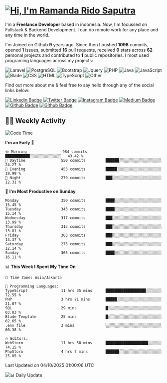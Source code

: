 # [![Hi, I'm Ramanda Rido Saputra](https://readme-typing-svg.herokuapp.com?size=24&vCenter=true&lines=%F0%9F%91%8B+Hi%2C+I'm+Ramanda+Rido+Saputra+;%F0%9F%92%BB+Fullstack+Web+Developer+)](https://git.io/typing-svg)

I'm a **Freelance Developer** based in indonesia. Now, I'm focussed on Fullstack & Backend Development. I can do remote work for any place and any time in the world.

I'm Joined on Github **9** years ago. Since then I pushed **1098** commits, opened **1** issues, submitted **16** pull requests, received **0** stars across **62** personal projects and contributed to **1** public repositories.
I most used programing languages across my projects:

![Laravel](https://img.shields.io/badge/Laravel-FF2D20?flat&logo=laravel&logoColor=white)
![PostgreSQL](https://img.shields.io/badge/PostgreSQL-316192?flat&logo=postgresql&logoColor=white)
![Bootstrap](https://img.shields.io/badge/Bootstrap-563D7C?flat&logo=bootstrap&logoColor=white)
![Jquery](https://img.shields.io/badge/jQuery-0769AD?flat&logo=jquery&logoColor=white)
![PHP](https://img.shields.io/badge/-PHP-%234F5D95?style=flat&logo=PHP&logoColor=white)
![Java](https://img.shields.io/badge/-Java-%23b07219?style=flat&logo=Java&logoColor=white)
![JavaScript](https://img.shields.io/badge/-JavaScript-%23f1e05a?style=flat&logo=JavaScript&logoColor=white)
![Blade](https://img.shields.io/badge/-Blade-%23f7523f?style=flat&logo=Blade&logoColor=white)
![CSS](https://img.shields.io/badge/-CSS-%23663399?style=flat&logo=CSS&logoColor=white)
![HTML](https://img.shields.io/badge/-HTML-%23e34c26?style=flat&logo=HTML&logoColor=white)
![TypeScript](https://img.shields.io/badge/-TypeScript-%233178c6?style=flat&logo=TypeScript&logoColor=white)
![Other](https://img.shields.io/badge/-Other-%23ededed?style=flat&logo=Other&logoColor=white)

Find out more about me & feel free to say hello through any of the social links below:

[![Linkedin Badge](https://img.shields.io/badge/-ramandaaridogh-blue?style=flat&logo=Linkedin&logoColor=white&link=https://www.linkedin.com/in/ramanda-rido-saputra/)](https://www.linkedin.com/in/ramanda-rido-saputra/)
[![Twitter Badge](https://img.shields.io/badge/-ramandaaridogh-%231DA1F2.svg?style=flat&logo=twitter&logoColor=white&link=https://www.twitter.com/ramandaaridogh)](https://www.twitter.com/ramandaaridogh/)
[![Instagram Badge](https://img.shields.io/badge/-ramandaaridogh-purple?style=flat&logo=instagram&logoColor=white&link=https://instagram.com/ramandaaridogh_/)](https://instagram.com/ramandaaridogh_)
[![Medium Badge](https://img.shields.io/badge/-@ramandaaridogh-%2312100E.svg?style=flat&logo=Medium&logoColor=white&link=https://medium.com/@ramandaaridogh/)](https://medium.com/@ramandaaridogh)
[![Github Badge](https://img.shields.io/badge/-@ramandaaridogh-100000.svg?style=flat&logo=github&logoColor=white&link=https://github.com/ramandaaridogh)](https://github.com/ramandaaridogh)
[![Github Badge](https://img.shields.io/badge/-@mxcode-100000.svg?style=flat&logo=github&logoColor=white&link=https://github.com/ramanda-mxcode)](https://github.com/ramanda-mxcode)

## 👨‍💻 Weekly Activity
<!--START_SECTION:waka-->
![Code Time](http://img.shields.io/badge/Code%20Time-1%2C616%20hrs%2040%20mins-blue)

**I'm an Early 🐤** 

```text
🌞 Morning                984 commits         ███████████░░░░░░░░░░░░░░   43.42 % 
🌆 Daytime                550 commits         ██████░░░░░░░░░░░░░░░░░░░   24.27 % 
🌃 Evening                453 commits         █████░░░░░░░░░░░░░░░░░░░░   19.99 % 
🌙 Night                  279 commits         ███░░░░░░░░░░░░░░░░░░░░░░   12.31 % 
```
📅 **I'm Most Productive on Sunday** 

```text
Monday                   350 commits         ████░░░░░░░░░░░░░░░░░░░░░   15.45 % 
Tuesday                  343 commits         ████░░░░░░░░░░░░░░░░░░░░░   15.14 % 
Wednesday                317 commits         ███░░░░░░░░░░░░░░░░░░░░░░   13.99 % 
Thursday                 313 commits         ███░░░░░░░░░░░░░░░░░░░░░░   13.81 % 
Friday                   303 commits         ███░░░░░░░░░░░░░░░░░░░░░░   13.37 % 
Saturday                 275 commits         ███░░░░░░░░░░░░░░░░░░░░░░   12.14 % 
Sunday                   365 commits         ████░░░░░░░░░░░░░░░░░░░░░   16.11 % 
```


📊 **This Week I Spent My Time On** 

```text
🕑︎ Time Zone: Asia/Jakarta

💬 Programming Languages: 
TypeScript               11 hrs 35 mins      ██████████████████░░░░░░░   72.55 % 
PHP                      3 hrs 21 mins       █████░░░░░░░░░░░░░░░░░░░░   21.07 % 
SQL                      29 mins             █░░░░░░░░░░░░░░░░░░░░░░░░   03.03 % 
Blade Template           25 mins             █░░░░░░░░░░░░░░░░░░░░░░░░   02.65 % 
.env file                3 mins              ░░░░░░░░░░░░░░░░░░░░░░░░░   00.38 % 

🔥 Editors: 
WebStorm                 11 hrs 50 mins      ███████████████████░░░░░░   74.15 % 
PhpStorm                 4 hrs 7 mins        ██████░░░░░░░░░░░░░░░░░░░   25.85 % 
```


 Last Updated on 04/10/2025 01:00:06 UTC
<!--END_SECTION:waka-->

![📊 Daily Update](https://github.com/ramandaaridogh/ramandaaridogh/actions/workflows/update-activity.yml/badge.svg)
